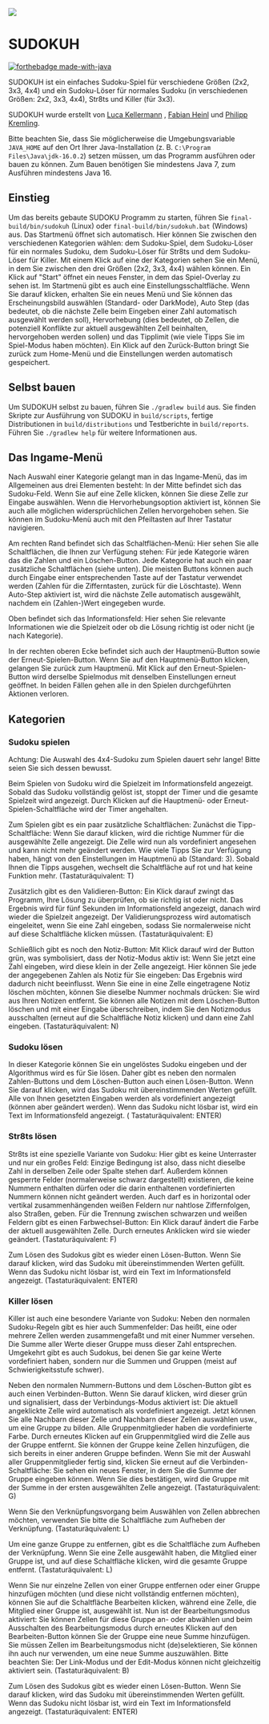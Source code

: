 ![](https://i.imgur.com/R2yKOuR.png)

# SUDOKUH

[![forthebadge made-with-java](https://forthebadge.com/images/badges/made-with-java.svg)](https://java.com/)

SUDOKUH ist ein einfaches Sudoku-Spiel für verschiedene Größen (2x2, 3x3, 4x4) und ein Sudoku-Löser für normales
Sudoku (in verschiedenen Größen: 2x2, 3x3, 4x4), Str8ts und Killer (für 3x3).

SUDOKUH wurde erstellt von [Luca Kellermann](https://github.com/Lukellmann)
, [Fabian Heinl](https://github.com/WHYZNSoftware) und [Philipp Kremling](https://github.com/KremlingP ).

Bitte beachten Sie, dass Sie möglicherweise die Umgebungsvariable `JAVA_HOME` auf den Ort Ihrer Java-Installation (z.
B. `C:\Program Files\Java\jdk-16.0.2`) setzen müssen, um das Programm ausführen oder bauen zu können. Zum Bauen
benötigen Sie mindestens Java 7, zum Ausführen mindestens Java 16.

## Einstieg

Um das bereits gebaute SUDOKU Programm zu starten, führen Sie `final-build/bin/sudokuh` (Linux)
oder `final-build/bin/sudokuh.bat` (Windows) aus. Das Startmenü öffnet sich automatisch. Hier können Sie zwischen den
verschiedenen Kategorien wählen: dem Sudoku-Spiel, dem Sudoku-Löser für ein normales Sudoku, dem Sudoku-Löser für Str8ts
und dem Sudoku-Löser für Killer. Mit einem Klick auf eine der Kategorien sehen Sie ein Menü, in dem Sie zwischen den
drei Größen (2x2, 3x3, 4x4) wählen können. Ein Klick auf "Start" öffnet ein neues Fenster, in dem das Spiel-Overlay zu
sehen ist. Im Startmenü gibt es auch eine Einstellungsschaltfläche. Wenn Sie darauf klicken, erhalten Sie ein neues Menü
und Sie können das Erscheinungsbild auswählen (Standard- oder DarkMode), Auto Step (das bedeutet, ob die nächste Zelle
beim Eingeben einer Zahl automatisch ausgewählt werden soll), Hervorhebung (dies bedeutet, ob Zellen, die potenziell
Konflikte zur aktuell ausgewählten Zell beinhalten, hervorgehoben werden sollen) und das Tipplimit (wie viele Tipps Sie
im Spiel-Modus haben möchten). Ein Klick auf den Zurück-Button bringt Sie zurück zum Home-Menü und die Einstellungen
werden automatisch gespeichert.

## Selbst bauen

Um SUDOKUH selbst zu bauen, führen Sie `./gradlew build` aus. Sie finden Skripte zur Ausführung von SUDOKU
in `build/scripts`, fertige Distributionen in `build/distributions` und Testberichte in `build/reports`. Führen
Sie `./gradlew help` für weitere Informationen aus.

## Das Ingame-Menü

Nach Auswahl einer Kategorie gelangt man in das Ingame-Menü, das im Allgemeinen aus drei Elementen besteht: In der Mitte
befindet sich das Sudoku-Feld. Wenn Sie auf eine Zelle klicken, können Sie diese Zelle zur Eingabe auswählen. Wenn die
Hervorhebungsoption aktiviert ist, können Sie auch alle möglichen widersprüchlichen Zellen hervorgehoben sehen. Sie
können im Sudoku-Menü auch mit den Pfeiltasten auf Ihrer Tastatur navigieren.

Am rechten Rand befindet sich das Schaltflächen-Menü: Hier sehen Sie alle Schaltflächen, die Ihnen zur Verfügung stehen:
Für jede Kategorie wären das die Zahlen und ein Löschen-Button. Jede Kategorie hat auch ein paar zusätzliche
Schaltflächen (siehe unten). Die meisten Buttons können auch durch Eingabe einer entsprechenden Taste auf der Tastatur
verwendet werden (Zahlen für die Zifferntasten, zurück für die Löschtaste). Wenn Auto-Step aktiviert ist, wird die
nächste Zelle automatisch ausgewählt, nachdem ein (Zahlen-)Wert eingegeben wurde.

Oben befindet sich das Informationsfeld: Hier sehen Sie relevante Informationen wie die Spielzeit oder ob die Lösung
richtig ist oder nicht (je nach Kategorie).

In der rechten oberen Ecke befindet sich auch der Hauptmenü-Button sowie der Erneut-Spielen-Button. Wenn Sie auf den
Hauptmenü-Button klicken, gelangen Sie zurück zum Hauptmenü. Mit Klick auf den Erneut-Spielen-Button wird derselbe
Spielmodus mit denselben Einstellungen erneut geöffnet. In beiden Fällen gehen alle in den Spielen durchgeführten
Aktionen verloren.

## Kategorien

### Sudoku spielen

Achtung: Die Auswahl des 4x4-Sudoku zum Spielen dauert sehr lange! Bitte seien Sie sich dessen bewusst.

Beim Spielen von Sudoku wird die Spielzeit im Informationsfeld angezeigt. Sobald das Sudoku vollständig gelöst ist,
stoppt der Timer und die gesamte Spielzeit wird angezeigt. Durch Klicken auf die Hauptmenü- oder
Erneut-Spielen-Schaltfläche wird der Timer angehalten.

Zum Spielen gibt es ein paar zusätzliche Schaltflächen: Zunächst die Tipp-Schaltfläche: Wenn Sie darauf klicken, wird
die richtige Nummer für die ausgewählte Zelle angezeigt. Die Zelle wird nun als vordefiniert angesehen und kann nicht
mehr geändert werden. Wie viele Tipps Sie zur Verfügung haben, hängt von den Einstellungen im Hauptmenü ab
(Standard: 3). Sobald Ihnen die Tipps ausgehen, wechselt die Schaltfläche auf rot und hat keine Funktion mehr.
(Tastaturäquivalent: T)

Zusätzlich gibt es den Validieren-Button: Ein Klick darauf zwingt das Programm, Ihre Lösung zu überprüfen, ob sie
richtig ist oder nicht. Das Ergebnis wird für fünf Sekunden im Informationsfeld angezeigt, danach wird wieder die
Spielzeit angezeigt. Der Validierungsprozess wird automatisch eingeleitet, wenn Sie eine Zahl eingeben, sodass Sie
normalerweise nicht auf diese Schaltfläche klicken müssen. (Tastaturäquivalent: E)

Schließlich gibt es noch den Notiz-Button: Mit Klick darauf wird der Button grün, was symbolisiert, dass der Notiz-Modus
aktiv ist: Wenn Sie jetzt eine Zahl eingeben, wird diese klein in der Zelle angezeigt. Hier können Sie jede der
angegebenen Zahlen als Notiz für Sie eingeben: Das Ergebnis wird dadurch nicht beeinflusst. Wenn Sie eine in eine Zelle
eingetragene Notiz löschen möchten, können Sie dieselbe Nummer nochmals drücken: Sie wird aus Ihren Notizen entfernt.
Sie können alle Notizen mit dem Löschen-Button löschen und mit einer Eingabe überschreiben, indem Sie den Notizmodus
ausschalten (erneut auf die Schaltfläche Notiz klicken) und dann eine Zahl eingeben. (Tastaturäquivalent: N)

### Sudoku lösen

In dieser Kategorie können Sie ein ungelöstes Sudoku eingeben und der Algorithmus wird es für Sie lösen. Daher gibt es
neben den normalen Zahlen-Buttons und dem Löschen-Button auch einen Lösen-Button. Wenn Sie darauf klicken, wird das
Sudoku mit übereinstimmenden Werten gefüllt. Alle von Ihnen gesetzten Eingaben werden als vordefiniert angezeigt (können
aber geändert werden). Wenn das Sudoku nicht lösbar ist, wird ein Text im Informationsfeld angezeigt. (
Tastaturäquivalent: ENTER)

### Str8ts lösen

Str8ts ist eine spezielle Variante von Sudoku: Hier gibt es keine Unterraster und nur ein großes Feld: Einzige Bedingung
ist also, dass nicht dieselbe Zahl in derselben Zeile oder Spalte stehen darf. Außerdem können gesperrte Felder
(normalerweise schwarz dargestellt) existieren, die keine Nummern enthalten dürfen oder die darin enthaltenen
vordefinierten Nummern können nicht geändert werden. Auch darf es in horizontal oder vertikal zusammenhängenden weißen
Feldern nur nahtlose Ziffernfolgen, also Straßen, geben. Für die Trennung zwischen schwarzen und weißen Feldern gibt es
einen Farbwechsel-Button: Ein Klick darauf ändert die Farbe der aktuell ausgewählten Zelle. Durch erneutes Anklicken
wird sie wieder geändert. (Tastaturäquivalent: F)

Zum Lösen des Sudokus gibt es wieder einen Lösen-Button. Wenn Sie darauf klicken, wird das Sudoku mit übereinstimmenden
Werten gefüllt. Wenn das Sudoku nicht lösbar ist, wird ein Text im Informationsfeld angezeigt. (Tastaturäquivalent:
ENTER)

### Killer lösen

Killer ist auch eine besondere Variante von Sudoku: Neben den normalen Sudoku-Regeln gibt es hier auch Summenfelder: Das
heißt, eine oder mehrere Zellen werden zusammengefaßt und mit einer Nummer versehen. Die Summe aller Werte dieser Gruppe
muss dieser Zahl entsprechen. Umgekehrt gibt es auch Sudokus, bei denen Sie gar keine Werte vordefiniert haben, sondern
nur die Summen und Gruppen (meist auf Schwierigkeitsstufe schwer).

Neben den normalen Nummern-Buttons und dem Löschen-Button gibt es auch einen Verbinden-Button. Wenn Sie darauf klicken,
wird dieser grün und signalisiert, dass der Verbindungs-Modus aktiviert ist: Die aktuell angeklickte Zelle wird
automatisch als vordefiniert angezeigt. Jetzt können Sie alle Nachbarn dieser Zelle und Nachbarn dieser Zellen auswählen
usw., um eine Gruppe zu bilden. Alle Gruppenmitglieder haben die vordefinierte Farbe. Durch erneutes Klicken auf ein
Gruppenmitglied wird die Zelle aus der Gruppe entfernt. Sie können der Gruppe keine Zellen hinzufügen, die sich bereits
in einer anderen Gruppe befinden. Wenn Sie mit der Auswahl aller Gruppenmitglieder fertig sind, klicken Sie erneut auf
die Verbinden-Schaltfläche: Sie sehen ein neues Fenster, in dem Sie die Summe der Gruppe eingeben können. Wenn Sie dies
bestätigen, wird die Gruppe mit der Summe in der ersten ausgewählten Zelle angezeigt. (Tastaturäquivalent: G)

Wenn Sie den Verknüpfungsvorgang beim Auswählen von Zellen abbrechen möchten, verwenden Sie bitte die Schaltfläche zum
Aufheben der Verknüpfung. (Tastaturäquivalent: L)

Um eine ganze Gruppe zu entfernen, gibt es die Schaltfläche zum Aufheben der Verknüpfung. Wenn Sie eine Zelle ausgewählt
haben, die Mitglied einer Gruppe ist, und auf diese Schaltfläche klicken, wird die gesamte Gruppe entfernt.
(Tastaturäquivalent: L)

Wenn Sie nur einzelne Zellen von einer Gruppe entfernen oder einer Gruppe hinzufügen möchten (und diese nicht
vollständig entfernen möchten), können Sie auf die Schaltfläche Bearbeiten klicken, während eine Zelle, die Mitglied
einer Gruppe ist, ausgewählt ist. Nun ist der Bearbeitungsmodus aktiviert: Sie können Zellen für diese Gruppe an- oder
abwählen und beim Ausschalten des Bearbeitungsmodus durch erneutes Klicken auf den Bearbeiten-Button können Sie der
Gruppe eine neue Summe hinzufügen. Sie müssen Zellen im Bearbeitungsmodus nicht (de)selektieren, Sie können ihn auch nur
verwenden, um eine neue Summe auszuwählen. Bitte beachten Sie: Der Link-Modus und der Edit-Modus können nicht
gleichzeitig aktiviert sein. (Tastaturäquivalent: B)

Zum Lösen des Sudokus gibt es wieder einen Lösen-Button. Wenn Sie darauf klicken, wird das Sudoku mit übereinstimmenden
Werten gefüllt. Wenn das Sudoku nicht lösbar ist, wird ein Text im Informationsfeld angezeigt.
(Tastaturäquivalent: ENTER)
